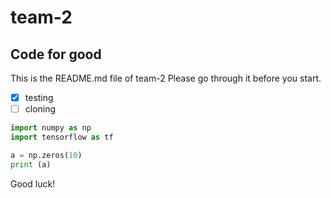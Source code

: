 # team-2

## Code for good

This is the README.md file of team-2  Please go through it before you start.
- [x] testing
- [ ] cloning

```python
import numpy as np
import tensorflow as tf

a = np.zeros(10)
print (a)
```

Good luck!  
